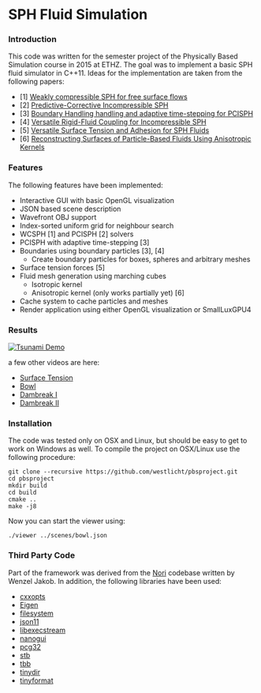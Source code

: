 # SPH Fluid Simulation

### Introduction

This code was written for the semester project of the Physically Based Simulation course in 2015 at ETHZ. The goal was to implement a basic SPH fluid simulator in C++11. Ideas for the implementation are taken from the following papers:

- [1] [Weakly compressible SPH for free surface flows](http://cg.informatik.uni-freiburg.de/publications/2007_SCA_SPH.pdf)
- [2] [Predictive-Corrective Incompressible SPH](https://graphics.ethz.ch/~sobarbar/papers/Sol09/Sol09.pdf)
- [3] [Boundary Handling handling and adaptive time-stepping for PCISPH](http://cg.informatik.uni-freiburg.de/publications/2010_VRIPHYS_boundaryHandling.pdf)
- [4] [Versatile Rigid-Fluid Coupling for Incompressible SPH](http://cg.informatik.uni-freiburg.de/publications/2012_SIGGRAPH_rigidFluidCoupling.pdf)
- [5] [Versatile Surface Tension and Adhesion for SPH Fluids](http://cg.informatik.uni-freiburg.de/publications/2013_SIGGRAPHASIA_surfaceTensionAdhesion.pdf)
- [6] [Reconstructing Surfaces of Particle-Based Fluids Using Anisotropic Kernels](http://www.cc.gatech.edu/~turk/my_papers/sph_surfaces.pdf)

### Features

The following features have been implemented:

- Interactive GUI with basic OpenGL visualization
- JSON based scene description
- Wavefront OBJ support
- Index-sorted uniform grid for neighbour search
- WCSPH [1] and PCISPH [2] solvers
- PCISPH with adaptive time-stepping [3]
- Boundaries using boundary particles [3], [4]
    - Create boundary particles for boxes, spheres and arbitrary meshes
- Surface tension forces [5]
- Fluid mesh generation using marching cubes
    - Isotropic kernel
    - Anisotropic kernel (only works partially yet) [6]
- Cache system to cache particles and meshes
- Render application using either OpenGL visualization or SmallLuxGPU4

### Results

[![Tsunami Demo](http://img.youtube.com/vi/3de4YLqlMFQ/0.jpg)](https://www.youtube.com/watch?v=3de4YLqlMFQ)

a few other videos are here:

- [Surface Tension](https://www.youtube.com/watch?v=q_5-8wllZRQ)
- [Bowl](https://www.youtube.com/watch?v=lmnQgVMAvO0)
- [Dambreak I](https://www.youtube.com/watch?v=QScyVeJmLkY)
- [Dambreak II](https://www.youtube.com/watch?v=K227gZz6KbQ)

### Installation

The code was tested only on OSX and Linux, but should be easy to get to work on Windows as well. To compile the project on OSX/Linux use the following procedure:

```
git clone --recursive https://github.com/westlicht/pbsproject.git
cd pbsproject
mkdir build
cd build
cmake ..
make -j8
```

Now you can start the viewer using:

```
./viewer ../scenes/bowl.json
```

### Third Party Code

Part of the framework was derived from the [Nori](https://github.com/wjakob/nori) codebase written by Wenzel Jakob. In addition, the following libraries have been used:

- [cxxopts](https://github.com/jarro2783/cxxopts)
- [Eigen](http://eigen.tuxfamily.org)
- [filesystem](https://github.com/wjakob/filesystem)
- [json11](https://github.com/dropbox/json11)
- [libexecstream](http://libexecstream.sourceforge.net)
- [nanogui](https://github.com/wjakob/nanogui)
- [pcg32](https://github.com/wjakob/pcg32)
- [stb](https://github.com/nothings/stb)
- [tbb](https://www.threadingbuildingblocks.org)
- [tinydir](https://github.com/cxong/tinydir)
- [tinyformat](https://github.com/c42f/tinyformat)

